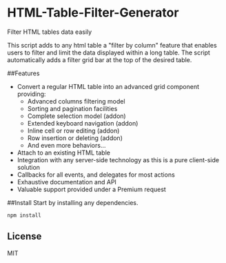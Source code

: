 HTML-Table-Filter-Generator
===========================

Filter HTML tables data easily

This script adds to any html table a "filter by column" feature that enables
users to filter and limit the data displayed within a long table. The script
automatically adds a filter grid bar at the top of the desired table.

##Features

* Convert a regular HTML table into an advanced grid component providing:
    * Advanced columns filtering model
    * Sorting and pagination facilities
    * Complete selection model (addon)
    * Extended keyboard navigation (addon)
    * Inline cell or row editing (addon)
    * Row insertion or deleting (addon)
    * And even more behaviors...
* Attach to an existing HTML table
* Integration with any server-side technology as this is a pure client-side
solution
* Callbacks for all events, and delegates for most actions
* Exhaustive documentation and API
* Valuable support provided under a Premium request

##Install
Start by installing any dependencies.

```shell
npm install
```

## License

MIT


